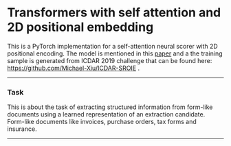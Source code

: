 # Transformers with self attention and 2D positional embedding

This is a PyTorch implementation for a self-attention neural scorer with 2D positional encoding.
The model is mentioned in this [paper](https://aclanthology.org/2020.acl-main.580.pdf) and a the training sample is generated from ICDAR 2019 challenge  that can be found here: https://github.com/Michael-Xiu/ICDAR-SROIE .

--------

### Task

This is about the task of extracting structured information from form-like documents using a learned representation of an extraction candidate. Form-like documents like invoices, purchase orders, tax forms and insurance.

--------

